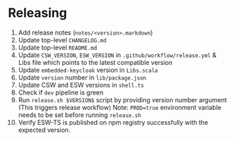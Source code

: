 # Releasing

1. Add release notes (`notes/<version>.markdown`)
1. Update top-level `CHANGELOG.md`
1. Update top-level `README.md`
1. Update `CSW_VERSION`, `ESW_VERSION` in `.github/workflow/release.yml` & Libs file which points to the latest compatible version
1. Update `embedded-keycloak` version in `Libs.scala`
1. Update `version` number in `lib/package.json`
1. Update CSW and ESW versions in `shell.ts`
1. Check if `dev` pipeline is green
1. Run `release.sh $VERSION$` script by providing version number argument (This triggers release workflow)
    Note: `PROD=true` environment variable needs to be set before running `release.sh`
1. Verify ESW-TS is published on npm registry successfully with the expected version.
